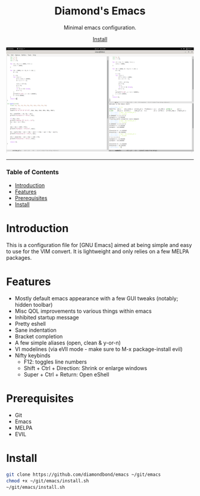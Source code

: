 <div align="center">

# Diamond's Emacs
Minimal emacs configuration.

[Install](#install)

![Screenshot](https://raw.githubusercontent.com/DiamondBond/emacs/master/img/emacs.png)

</div>

---

### Table of Contents
- [Introduction](#introduction)
- [Features](#features)
- [Prerequisites](#prerequisites)
- [Install](#install)

# Introduction
This is a configuration file for [GNU Emacs] aimed at being simple and easy to
use for the VIM convert.
It is lightweight and only relies on a few MELPA packages.

# Features
- Mostly default emacs appearance with a few GUI tweaks (notably; hidden toolbar)
- Misc QOL improvements to various things within emacs
- Inhibited startup message
- Pretty eshell
- Sane indentation
- Bracket completion
- A few simple aliases (open, clean & y-or-n)
- VI modelines (via eVIl mode - make sure to M-x package-install evil)
- Nifty keybinds
  - F12: toggles line numbers
  - Shift + Ctrl + Direction: Shrink or enlarge windows
  - Super + Ctrl + Return: Open eShell

# Prerequisites
+ Git
+ Emacs
+ MELPA
+ EVIL

# Install
``` sh
git clone https://github.com/diamondbond/emacs ~/git/emacs
chmod +x ~/git/emacs/install.sh
~/git/emacs/install.sh
```
